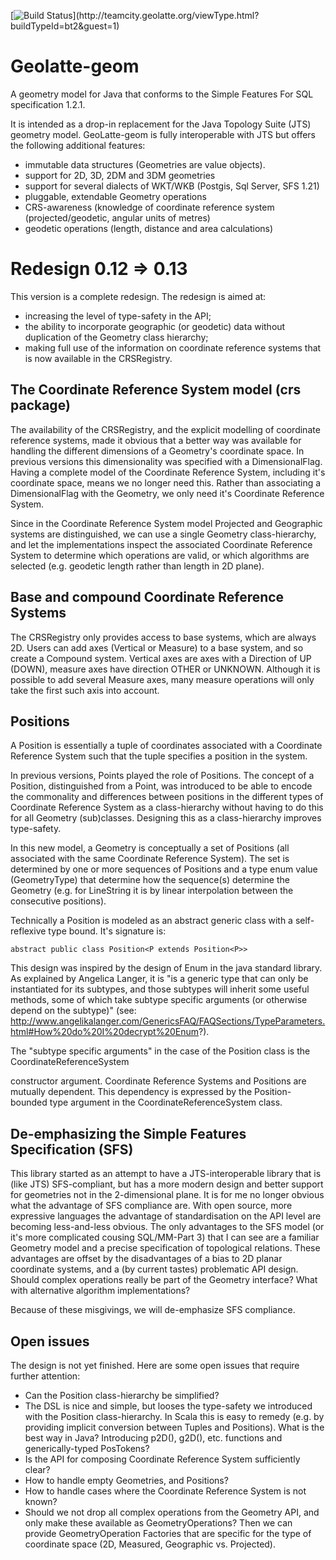 [![Build Status](http://teamcity.geolatte.org/app/rest/builds/buildType:\(id:bt2\)/statusIcon)](http://teamcity.geolatte.org/viewType.html?buildTypeId=bt2&guest=1)

# Geolatte-geom

A geometry model for Java that conforms to the Simple Features For SQL specification 1.2.1.

It is intended as a drop-in replacement for the Java Topology Suite (JTS) geometry model. GeoLatte-geom is fully
interoperable with JTS but offers the following additional features:
* immutable data structures (Geometries are value objects).
* support for 2D, 3D, 2DM and 3DM geometries
* support for several dialects of WKT/WKB (Postgis, Sql Server, SFS 1.21)
* pluggable, extendable Geometry operations
* CRS-awareness (knowledge of coordinate reference system (projected/geodetic, angular units of metres)
* geodetic operations (length, distance and area calculations)


# Redesign 0.12 => 0.13

This version is a complete redesign. The redesign is aimed at:
* increasing the level of type-safety in the API;
* the ability to incorporate geographic (or geodetic) data without duplication of the Geometry class hierarchy;
* making full use of the information on coordinate reference systems that is now available in the CRSRegistry.

## The Coordinate Reference System model (crs package)

The availability of the CRSRegistry, and the explicit modelling of coordinate reference systems,
 made it obvious that a better way was available for handling the different dimensions of a Geometry's coordinate space.
 In previous versions this dimensionality was specified with a DimensionalFlag. Having a complete model of the
 Coordinate Reference System, including it's coordinate space, means we no longer need this. Rather than
 associating a DimensionalFlag with the Geometry, we only need it's Coordinate Reference System.

 Since in the Coordinate Reference System model Projected and Geographic systems are distinguished, we can use a
 single Geometry class-hierarchy, and let the implementations inspect the associated Coordinate Reference System
 to determine which operations are valid, or which algorithms are selected (e.g. geodetic length rather than length in 2D plane).

## Base and compound Coordinate Reference Systems

The CRSRegistry only provides access to base systems, which are always 2D. Users can add axes (Vertical or Measure) to
a base system, and so create a Compound system. Vertical axes are axes with a Direction of UP (DOWN), measure axes have
direction OTHER or UNKNOWN. Although it is possible to add several Measure axes, many measure operations will only take the first
such axis into account.


## Positions

A Position is essentially a tuple of coordinates associated with a Coordinate Reference System such that the tuple specifies
a position in the system.

In previous versions, Points played the role of Positions. The concept of a Position, distinguished from
 a Point, was introduced to be able to encode the commonality and differences between positions in the different types of
 Coordinate Reference System as a class-hierarchy without having to do this for all Geometry (sub)classes. Designing this
 as a class-hierarchy improves type-safety.

In this new model, a Geometry is conceptually a set of Positions (all associated with the same Coordinate Reference System).
The set is determined by one or more sequences of Positions and a type enum value (GeometryType) that determine how the
sequence(s) determine the Geometry (e.g. for LineString it is by linear interpolation between the consecutive positions).

Technically a Position is modeled as an abstract generic class with a self-reflexive type bound. It's signature is:

    abstract public class Position<P extends Position<P>>

This design was inspired by the design of Enum in the java standard library. As explained by Angelica Langer, it is "is a
generic type that can only be instantiated for its subtypes, and those subtypes will inherit some useful methods, some
of which take subtype specific arguments (or otherwise depend on the subtype)"
(see: http://www.angelikalanger.com/GenericsFAQ/FAQSections/TypeParameters.html#How%20do%20I%20decrypt%20Enum?).

The "subtype specific arguments" in the case of the Position class is the CoordinateReferenceSystem<P> constructor argument.
Coordinate Reference Systems and Positions are mutually dependent. This dependency is expressed by the Position-bounded type
argument in the CoordinateReferenceSystem class.

## De-emphasizing the Simple Features Specification (SFS)

This library started as an attempt to have a JTS-interoperable library that is (like JTS) SFS-compliant, but has a more
modern design and better support for geometries not in the 2-dimensional plane. It is for me no longer obvious what the
advantage of SFS compliance are. With open source, more expressive languages the advantage of standardisation on the API level
are becoming less-and-less obvious. The only advantages to the SFS model (or it's more complicated cousing SQL/MM-Part 3)
that I can see are a familiar Geometry model and a precise specification of topological relations. These advantages are
offset by the disadvantages of a bias to 2D planar coordinate systems, and a (by current tastes)  problematic API design.
Should complex operations really be part of the Geometry interface? What with alternative algorithm implementations?

Because of these misgivings, we will de-emphasize SFS compliance.

## Open issues

The design is not yet finished. Here are some open issues that require further attention:
* Can the Position class-hierarchy be simplified?
* The DSL is nice and simple, but looses the type-safety we introduced with the Position class-hierarchy. In Scala this
is easy to remedy (e.g. by providing implicit conversion between Tuples and Positions). What is the best way in Java?
Introducing p2D(), g2D(), etc. functions and generically-typed PosTokens?
* Is the API for composing Coordinate Reference System sufficiently clear?
* How to handle empty Geometries, and Positions?
* How to handle cases where the Coordinate Reference System is not known?
* Should we not drop all complex operations from the Geometry API, and only make these available as GeometryOperations?
Then we can provide GeometryOperation Factories that are specific for the type of coordinate space (2D, Measured, Geographic vs. Projected).



